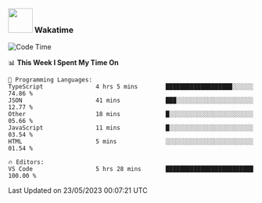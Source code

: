### <img src="https://media.giphy.com/media/VgCDAzcKvsR6OM0uWg/giphy.gif" width="50"> Wakatime

  <!--START_SECTION:waka-->
![Code Time](http://img.shields.io/badge/Code%20Time-1%2C411%20hrs%2052%20mins-blue)

📊 **This Week I Spent My Time On** 

```text
💬 Programming Languages: 
TypeScript               4 hrs 5 mins        ███████████████████░░░░░░   74.86 % 
JSON                     41 mins             ███░░░░░░░░░░░░░░░░░░░░░░   12.77 % 
Other                    18 mins             █░░░░░░░░░░░░░░░░░░░░░░░░   05.66 % 
JavaScript               11 mins             █░░░░░░░░░░░░░░░░░░░░░░░░   03.54 % 
HTML                     5 mins              ░░░░░░░░░░░░░░░░░░░░░░░░░   01.54 % 

🔥 Editors: 
VS Code                  5 hrs 28 mins       █████████████████████████   100.00 % 
```


 Last Updated on 23/05/2023 00:07:21 UTC
<!--END_SECTION:waka-->
